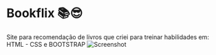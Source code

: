 # Bookflix 📚😎
Site para recomendação de livros que criei para treinar habilidades em: HTML - CSS e BOOTSTRAP
![Screenshot](https://github.com/jvncarvalho/bookflix/blob/master/resourcers/img/logo.png?raw=true)

